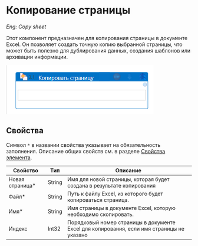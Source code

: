 # Копирование страницы

*Eng: Copy sheet*

Этот компонент предназначен для копирования страницы в документе Excel. Он позволяет создать точную копию выбранной страницы, что может быть полезно для дублирования данных, создания шаблонов или архивации информации.

![](<../../../.gitbook/assets1/copesheet.png>)


## Свойства 

Символ `*` в названии свойства указывает на обязательность заполнения. Описание общих свойств см. в разделе [Свойства элемента](https://docs.primo-rpa.ru/primo-rpa/primo-studio/process/elements#svoistva-elementa).


| Свойство     | Тип                                                         | Описание                                                                                                                       |
|--------------|-------------------------------------------------------------|--------------------------------------------------------------------------------------------------------------------------------|
| Новая страница* | String| Имя для новой страницы, которая будет создана в результате копирования | Пример значения: "Copy_of_Sheet1"
| Файл*           | String                                               |  Путь к файлу Excel, из которого будет копироваться страница.|Пример значения: "C:\path\to\file.xlsx"
| Имя*            | String                                            |  Имя страницы в документе Excel, которую необходимо скопировать.| Пример значения: "Sheet1"
|Индекс          |Int32 |Порядковый номер страницы в документе Excel для копирования, если имя страницы не указано| Пример значения: 0 (индексация начинается с 0)


